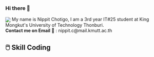 ### Hi there 👋
<img align="center" src="https://i.pinimg.com/originals/dc/c0/ca/dcc0ca0da6439af8c3054bcb04cfd027.jpg">
My name is Nippit Chotigo, I am a 3rd year IT#25 student at King Mongkut's University of Technology Thonburi. <br>
<b>Contact me on Email</b> 📧 : nippit.c@mail.kmutt.ac.th <br>

## 🖱️ Skill Coding

<!--
**Chicky0/Chicky0** is a ✨ _special_ ✨ repository because its `README.md` (this file) appears on your GitHub profile.

Here are some ideas to get you started:

- 🔭 I’m currently working on ...
- 🌱 I’m currently learning ...
- 👯 I’m looking to collaborate on ...
- 🤔 I’m looking for help with ...
- 💬 Ask me about ...
- 📫 How to reach me: ...
- 😄 Pronouns: ...
- ⚡ Fun fact: ...
-->

